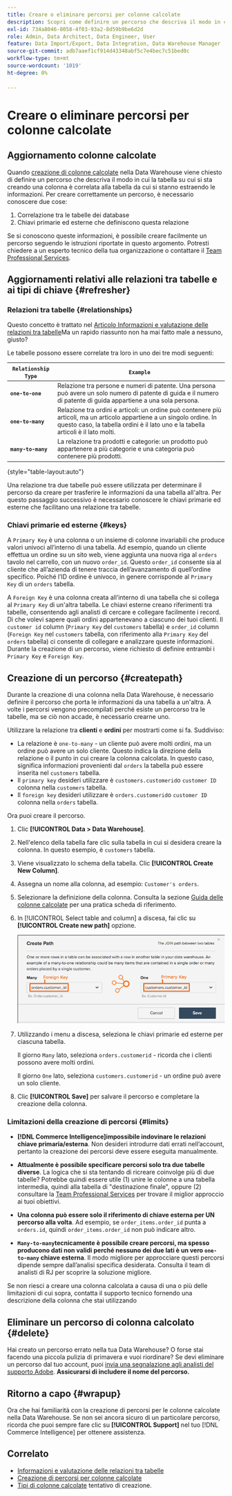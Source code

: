 ```yaml
---
title: Creare o eliminare percorsi per colonne calcolate
description: Scopri come definire un percorso che descriva il modo in cui la tabella su cui stai creando una colonna è correlata alla tabella da cui stai estraendo le informazioni.
exl-id: 734a8046-8058-4f03-93a2-8d59b9be6d2d
role: Admin, Data Architect, Data Engineer, User
feature: Data Import/Export, Data Integration, Data Warehouse Manager
source-git-commit: adb7aaef1cf914d43348abf5c7e4bec7c51bed0c
workflow-type: tm+mt
source-wordcount: '1019'
ht-degree: 0%

---
```


# Creare o eliminare percorsi per colonne calcolate

## Aggiornamento colonne calcolate

Quando [creazione di colonne calcolate](../data-warehouse-mgr/creating-calculated-columns.md) nella Data Warehouse viene chiesto di definire un percorso che descriva il modo in cui la tabella su cui si sta creando una colonna è correlata alla tabella da cui si stanno estraendo le informazioni. Per creare correttamente un percorso, è necessario conoscere due cose:

1. Correlazione tra le tabelle dei database
1. Chiavi primarie ed esterne che definiscono questa relazione

Se si conoscono queste informazioni, è possibile creare facilmente un percorso seguendo le istruzioni riportate in questo argomento. Potresti chiedere a un esperto tecnico della tua organizzazione o contattare il [Team Professional Services](https://experienceleague.adobe.com/docs/commerce-knowledge-base/kb/troubleshooting/miscellaneous/mbi-service-policies.html).

## Aggiornamenti relativi alle relazioni tra tabelle e ai tipi di chiave {#refresher}

### Relazioni tra tabelle {#relationships}

Questo concetto è trattato nel [Articolo Informazioni e valutazione delle relazioni tra tabelle](../../data-analyst/data-warehouse-mgr/table-relationships.md)Ma un rapido riassunto non ha mai fatto male a nessuno, giusto?

Le tabelle possono essere correlate tra loro in uno dei tre modi seguenti:

| **`Relationship Type`** | **`Example`** |
|-----|-----|
| **`one-to-one`** | Relazione tra persone e numeri di patente. Una persona può avere un solo numero di patente di guida e il numero di patente di guida appartiene a una sola persona. |
| **`one-to-many`** | Relazione tra ordini e articoli: un ordine può contenere più articoli, ma un articolo appartiene a un singolo ordine. In questo caso, la tabella ordini è il lato uno e la tabella articoli è il lato molti. |
| **`many-to-many`** | La relazione tra prodotti e categorie: un prodotto può appartenere a più categorie e una categoria può contenere più prodotti. |

{style="table-layout:auto"}

Una relazione tra due tabelle può essere utilizzata per determinare il percorso da creare per trasferire le informazioni da una tabella all&#39;altra. Per questo passaggio successivo è necessario conoscere le chiavi primarie ed esterne che facilitano una relazione tra tabelle.

### Chiavi primarie ed esterne {#keys}

A `Primary Key` è una colonna o un insieme di colonne invariabili che produce valori univoci all’interno di una tabella. Ad esempio, quando un cliente effettua un ordine su un sito web, viene aggiunta una nuova riga al `orders` tavolo nel carrello, con un nuovo `order_id`. Questo `order_id` consente sia al cliente che all’azienda di tenere traccia dell’avanzamento di quell’ordine specifico. Poiché l’ID ordine è univoco, in genere corrisponde al `Primary Key` di un `orders` tabella.

A `Foreign Key` è una colonna creata all’interno di una tabella che si collega al `Primary Key` di un&#39;altra tabella. Le chiavi esterne creano riferimenti tra tabelle, consentendo agli analisti di cercare e collegare facilmente i record. Dì che volevi sapere quali ordini appartenevano a ciascuno dei tuoi clienti. Il `customer id` column (`Primary Key` del `customers` tabella) e `order_id` column (`Foreign Key` nel `customers` tabella, con riferimento alla `Primary Key` del `orders` tabella) ci consente di collegare e analizzare queste informazioni. Durante la creazione di un percorso, viene richiesto di definire entrambi i `Primary Key` e `Foreign Key`.

## Creazione di un percorso {#createpath}

Durante la creazione di una colonna nella Data Warehouse, è necessario definire il percorso che porta le informazioni da una tabella a un&#39;altra. A volte i percorsi vengono precompilati perché esiste un percorso tra le tabelle, ma se ciò non accade, è necessario crearne uno.

Utilizzare la relazione tra **clienti** e **ordini** per mostrarti come si fa. Suddiviso:

* La relazione è `one-to-many` - un cliente può avere molti ordini, ma un ordine può avere un solo cliente. Questo indica la direzione della relazione o il punto in cui creare la colonna calcolata. In questo caso, significa informazioni provenienti dal `orders` la tabella può essere inserita nel `customers` tabella.
* Il `primary key` desideri utilizzare è `customers.customerid`o `customer ID` colonna nella `customers` tabella.
* Il `foreign key` desideri utilizzare è `orders.customerid`o `customer ID` colonna nella `orders` tabella.

Ora puoi creare il percorso.

1. Clic **[!UICONTROL Data > Data Warehouse]**.
1. Nell&#39;elenco della tabella fare clic sulla tabella in cui si desidera creare la colonna. In questo esempio, è `customers` tabella.
1. Viene visualizzato lo schema della tabella. Clic **[!UICONTROL Create New Column]**.
1. Assegna un nome alla colonna, ad esempio: `Customer's orders`.
1. Selezionare la definizione della colonna. Consulta la sezione [Guida delle colonne calcolate](../data-warehouse-mgr/creating-calculated-columns.md) per una pratica scheda di riferimento.
1. In [!UICONTROL Select table and column] a discesa, fai clic su **[!UICONTROL Create new path]** opzione.

   ![Creazione di percorsi per colonne calcolate modali](../../assets/Creating_Paths_modal.png)

1. Utilizzando i menu a discesa, seleziona le chiavi primarie ed esterne per ciascuna tabella.

   Il giorno `Many` lato, seleziona `orders.customerid` - ricorda che i clienti possono avere molti ordini.

   Il giorno `One` lato, seleziona `customers.customerid` - un ordine può avere un solo cliente.

1. Clic **[!UICONTROL Save]** per salvare il percorso e completare la creazione della colonna.

### Limitazioni della creazione di percorsi {#limits}

* **[!DNL Commerce Intelligence]impossibile indovinare le relazioni chiave primaria/esterna**. Non desideri introdurre dati errati nell’account, pertanto la creazione dei percorsi deve essere eseguita manualmente.

* **Attualmente è possibile specificare percorsi solo tra due tabelle diverse**. La logica che si sta tentando di ricreare coinvolge più di due tabelle? Potrebbe quindi essere utile (1) unire le colonne a una tabella intermedia, quindi alla tabella di &quot;destinazione finale&quot;, oppure (2) consultare la [Team Professional Services](https://experienceleague.adobe.com/docs/commerce-knowledge-base/kb/troubleshooting/miscellaneous/mbi-service-policies.html) per trovare il miglior approccio ai tuoi obiettivi.

* **Una colonna può essere solo il riferimento di chiave esterna per UN percorso alla volta**. Ad esempio, se `order_items.order_id` punta a `orders.id`, quindi `order_items.order_id` non può indicare altro.

* **`Many-to-many`tecnicamente è possibile creare percorsi, ma spesso producono dati non validi perché nessuno dei due lati è un vero `one-to-many` chiave esterna**. Il modo migliore per approcciare questi percorsi dipende sempre dall’analisi specifica desiderata. Consulta il team di analisti di RJ per scoprire la soluzione migliore.

Se non riesci a creare una colonna calcolata a causa di una o più delle limitazioni di cui sopra, contatta il supporto tecnico fornendo una descrizione della colonna che stai utilizzando

## Eliminare un percorso di colonna calcolato {#delete}

Hai creato un percorso errato nella tua Data Warehouse? O forse stai facendo una piccola pulizia di primavera e vuoi riordinare? Se devi eliminare un percorso dal tuo account, puoi [invia una segnalazione agli analisti del supporto Adobe](../../guide-overview.md#Submitting-a-Support-Ticket). **Assicurarsi di includere il nome del percorso.**

## Ritorno a capo {#wrapup}

Ora che hai familiarità con la creazione di percorsi per le colonne calcolate nella Data Warehouse. Se non sei ancora sicuro di un particolare percorso, ricorda che puoi sempre fare clic su **[!UICONTROL Support]** nel tuo [!DNL Commerce Intelligence] per ottenere assistenza.

## Correlato

* [Informazioni e valutazione delle relazioni tra tabelle](../data-warehouse-mgr/table-relationships.md)
* [Creazione di percorsi per colonne calcolate](../data-warehouse-mgr/create-paths-calc-columns.md)
* [Tipi di colonne calcolate](../data-warehouse-mgr/calc-column-types.md) tentativo di creazione.
